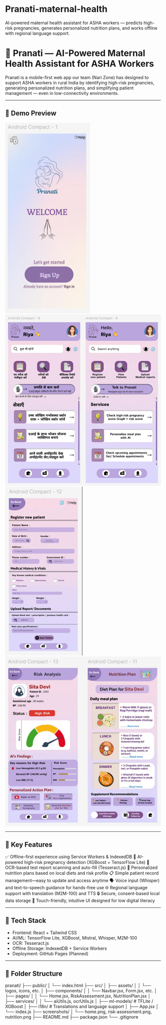# Pranati-maternal-health
AI-powered maternal health assistant for ASHA workers — predicts high-risk pregnancies, generates personalized nutrition plans, and works offline with regional language support.

# 🌸 Pranati — AI-Powered Maternal Health Assistant for ASHA Workers

Pranati is a mobile-first web app our team (Nari Zone) has designed to support ASHA workers in rural India by identifying high-risk pregnancies, generating personalized nutrition plans, and simplifying patient management — even in low-connectivity environments.

---

## 📸 Demo Preview

![Home Page1](./screenshots/home1.png)
![Home Page2](./screenshots/home2.jpeg)
![Data Scan](./screenshots/datascan.png)
![Risk Assessment and Nutrition Plan](./screenshots/risk-nutrition.jpeg)


---

## 🧠 Key Features
✅ Offline-first experience using Service Workers & IndexedDB
🎯 AI-powered high-risk pregnancy detection (XGBoost + TensorFlow Lite)
🧾 OCR-based test report scanning and auto-fill (Tesseract.js)
🍲 Personalized nutrition plans based on local diets and risk profile
📋 Simple patient record management—easy to update and access anytime
🗣️ Voice input (Whisper) and text-to-speech guidance for hands-free use
🌐 Regional language support with translation (M2M-100) and TTS
🔒 Secure, consent-based local data storage
📲 Touch-friendly, intuitive UI designed for low digital literacy

---

## 🧰 Tech Stack

- Frontend: React + Tailwind CSS
- AI/ML: TensorFlow Lite, XGBoost, Mistral, Whisper, M2M-100
- OCR: Tesseract.js
- Offline Storage: IndexedDB + Service Workers
- Deployment: GitHub Pages (Planned)

---

## 📁 Folder Structure
pranati/
├── public/
│   └── index.html
├── src/
│   ├── assets/
│   │   └── logos, icons, etc.
│   ├── components/
│   │   └── Navbar.jsx, Form.jsx, etc.
│   ├── pages/
│   │   └── Home.jsx, RiskAssessment.jsx, NutritionPlan.jsx
│   ├── services/
│   │   └── aiUtils.js, ocrUtils.js
│   ├── ml-models/             # TFLite / XGBoost
│   ├── i18n/                  # Translations and language support
│   ├── App.jsx
│   └── index.js
├── screenshots/
│   └── home.png, risk-assessment.png, nutrition.png
├── README.md
├── package.json
└── .gitignore



